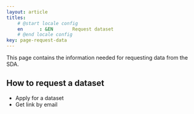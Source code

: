 ```yaml
---
layout: article
titles:
    # @start locale config
    en      : &EN       Request dataset
    # @end locale config
key: page-request-data
---
```


This page contains the information needed for requesting data from the SDA.

## How to request a dataset
- Apply for a dataset
- Get link by email